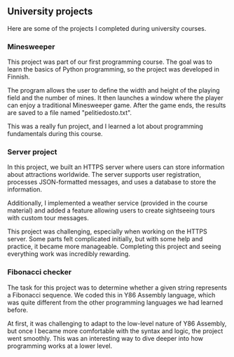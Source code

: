 ## University projects
Here are some of the projects I completed during university courses.

### Minesweeper
This project was part of our first programming course. The goal was to learn the basics of Python programming, so the project was developed in Finnish.

The program allows the user to define the width and height of the playing field and the number of mines. It then launches a window where the player can enjoy a traditional Minesweeper game. After the game ends, the results are saved to a file named "pelitiedosto.txt".

This was a really fun project, and I learned a lot about programming fundamentals during this course.

### Server project
In this project, we built an HTTPS server where users can store information about attractions worldwide. The server supports user registration, processes JSON-formatted messages, and uses a database to store the information.

Additionally, I implemented a weather service (provided in the course material) and added a feature allowing users to create sightseeing tours with custom tour messages.

This project was challenging, especially when working on the HTTPS server. Some parts felt complicated initially, but with some help and practice, it became more manageable. Completing this project and seeing everything work was incredibly rewarding.

### Fibonacci checker
The task for this project was to determine whether a given string represents a Fibonacci sequence. We coded this in Y86 Assembly language, which was quite different from the other programming languages we had learned before.

At first, it was challenging to adapt to the low-level nature of Y86 Assembly, but once I became more comfortable with the syntax and logic, the project went smoothly. This was an interesting way to dive deeper into how programming works at a lower level.
